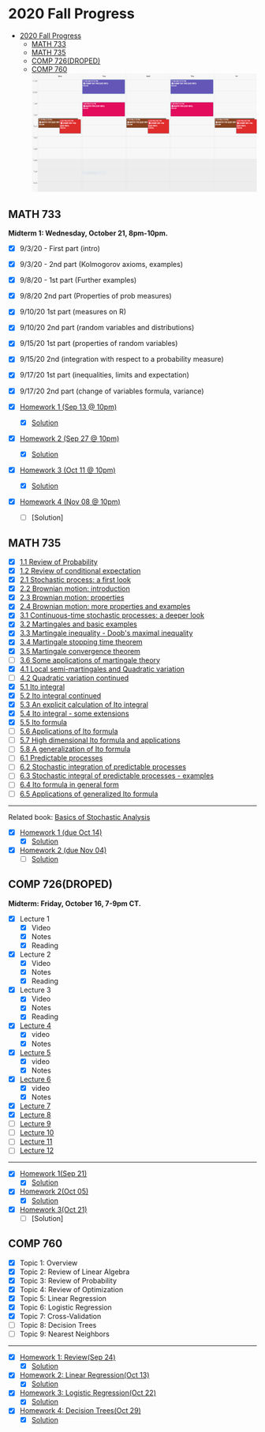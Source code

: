 # 2020 Fall Progress

- [2020 Fall Progress](#2020-fall-progress)
  - [MATH 733](#math-733)
  - [MATH 735](#math-735)
  - [COMP 726(DROPED)](#comp-726droped)
  - [COMP 760](#comp-760)
![Schedule](Schedule.PNG)

## MATH 733

**Midterm 1: Wednesday, October 21, 8pm-10pm.**

- [x] 9/3/20 - First part (intro)
- [x] 9/3/20 - 2nd part (Kolmogorov axioms, examples)
- [x] 9/8/20 - 1st part (Further examples)
- [x] 9/8/20 2nd part (Properties of prob measures)
- [x] 9/10/20 1st part (measures on R)
- [x] 9/10/20 2nd part (random variables and distributions)
- [x] 9/15/20 1st part (properties of random variables)
- [x] 9/15/20 2nd (integration with respect to a probability measure)
- [x] 9/17/20 1st part (inequalities, limits and expectation)
- [x] 9/17/20 2nd part (change of variables formula, variance)

- [x] [Homework 1 (Sep 13 @ 10pm)](/MATH733/Homework1/hw_1.pdf)
  - [x] [Solution](/MATH733/Homework1/solution_1.pdf)
- [x] [Homework 2 (Sep 27 @ 10pm)](/MATH733/Homework2/hw_2.pdf)
  - [x] [Solution](/MATH733/Homework2/solution_2.pdf)
- [x] [Homework 3 (Oct 11 @ 10pm)](/MATH733/Homework3/hw_3.pdf)
  - [x] [Solution](/MATH733/Homework3/solution_3.pdf)
- [x] [Homework 4 (Nov 08 @ 10pm)](/MATH733/Homework4/hw_4.pdf)
  - [ ] [Solution]

## MATH 735

- [x] [1.1 Review of Probability](/MATH735/1-01%20Review%20of%20Probability.pdf)
- [x] [1.2 Review of conditional expectation](/MATH735/1-01%20Review%20of%20conditional%20expectation.pdf)
- [x] [2.1 Stochastic process: a first look](/MATH735/2-01%20Stochastic%20Processes.pdf)
- [x] [2.2 Brownian motion: introduction](/MATH735/2-02%20Brownian%20motion.pdf)
- [x] [2.3 Brownian motion: properties](/MATH735/2-03%20Brownian%20motion%20-%20properties.pdf)
- [x] [2.4 Brownian motion: more properties and examples](/MATH735/2-04%20Brownian%20motion%20-%20more%20examples.pdf)
- [x] [3.1 Continuous-time stochastic processes: a deeper look](/MATH735/3-01%20A%20deeper%20look%20at%20continuous%20time%20stochastic%20processes.pdf)
- [x] [3.2 Martingales and basic examples](/MATH735/3-02%20Martingale%20theory%20and%20basic%20examples.pdf)
- [x] [3.3 Martingale inequality - Doob's maximal inequality](/MATH735/3-03%20Martingale%20inequality%20(Doob%20max%20inequality).pdf)
- [x] [3.4 Martingale stopping time theorem](/MATH735/3-04%20Martingale%20stopping%20time%20theorem.pdf)
- [x] [3.5 Martingale convergence theorem](/MATH735/3-05%20Martingale%20convergence%20theorem.pdf)
- [ ] [3.6 Some applications of martingale theory](/MATH735/3-06%20Some%20applications%20of%20martingale%20theory.pdf)
- [x] [4.1 Local semi-martingales and Quadratic variation](/MATH735/4-01%20Local%20_%20semi-martingales%20and%20Quadratic%20variation.pdf)
- [ ] [4.2 Quadratic variation continued](/MATH735/4-02%20Quadratic%20variation%20continued.pdf)
- [x] [5.1 Ito integral](/MATH735/5-01%20Ito%20integral.pdf)
- [x] [5.2 Ito integral continued](/MATH735/5-02%20Ito%20integral%20continued.pdf)
- [x] [5.3 An explicit calculation of Ito integral](/MATH735/5-03%20An%20explicit%20calculation%20of%20Ito%20integral.pdf)
- [x] [5.4 Ito integral - some extensions](/MATH735/5-04%20Ito%20integral%20-%20some%20extensions.pdf)
- [x] [5.5 Ito formula](/MATH735/5-05%20Ito%20formula.pdf)
- [ ] [5.6 Applications of Ito formula](/MATH735/5-06%20Applications%20of%20Ito%20formula.pdf)
- [ ] [5.7 High dimensional Ito formula and applications](/MATH735/5-07%20High%20dimensional%20Ito%20formula%20and%20applications.pdf)
- [ ] [5.8 A generalization of Ito formula](/MATH735/5-08%20A%20generalization%20of%20Ito%20formula.pdf)
- [ ] [6.1 Predictable processes](/MATH735/6-01%20Predictable%20processes.pdf)
- [ ] [6.2 Stochastic integration of predictable processes](/MATH735/6-02%20Stochastic%20integration%20of%20predictable%20processes.pdf)
- [ ] [6.3 Stochastic integral of predictable processes - examples](/MATH735/6-03%20Stochastic%20integral%20of%20predictable%20processes%20-%20examples.pdf)
- [ ] [6.4 Ito formula in general form](/MATH735/6-04%20Ito%20formula%20in%20general%20form.pdf)
- [ ] [6.5 Applications of generalized Ito formula](/MATH735/6-05%20Applications%20of%20generalized%20Ito%20formula.pdf)

- - - -

Related book: [Basics of Stochastic Analysis](/MATH735/Textbooks/Basics%20of%20Stochastic%20Analysis.pdf)

- [x] [Homework 1 (due Oct 14)](/MATH735/Homework1)
  - [x] [Solution](/MATH735/Homework1/solution_1.pdf)
- [x] [Homework 2 (due Nov 04)](/MATH735/Homework2)
  - [ ] [Solution](/MATH735/Homework2)

## COMP 726(DROPED)

**Midterm: Friday, October 16, 7-9pm CT.**

- [x] Lecture 1
  - [x] Video
  - [x] Notes
  - [x] Reading
- [x] Lecture 2
  - [x] Video
  - [x] Notes
  - [x] Reading
- [x] Lecture 3
  - [x] Video
  - [x] Notes
  - [x] Reading
- [x] [Lecture 4](/COMP726/Handwritten%20notes/CS%20726%20Lecture%203%20&%204.pdf)
  - [x] video
  - [x] Notes
- [x] [Lecture 5](/COMP726/Handwritten%20notes/CS%20726_%20Lecture%205.pdf)
  - [x] video
  - [x] Notes
- [x] [Lecture 6](/COMP726/Handwritten%20notes/CS%20726_%20Lecture%205%20&%206.pdf)
  - [x] video
  - [x] Notes
- [x] [Lecture 7](/COMP726/Handwritten%20notes/CS%20726%20Lecture%207.pdf)
- [x] [Lecture 8](/COMP726/Handwritten%20notes/CS%20726%20Lecture%207%20%26%208.pdf)
- [ ] [Lecture 9](/COMP726/Handwritten%20notes/CS%20726%20Lecture%209%20%26%2010-1.pdf)
- [ ] [Lecture 10](/COMP726/Handwritten%20notes/CS%20726%20Lecture%209%20%26%2010-1.pdf)
- [ ] [Lecture 11](/COMP726/Handwritten%20notes/CS%20726%20Lecture%2011.pdf)
- [ ] [Lecture 12](/COMP726/Handwritten%20notes/CS%20726%20Lecture%2012.pdf)

- - - -

- [x] [Homework 1(Sep 21)](/COMP726/Homework1/CS_726_HW_1_Fall_2020.pdf)
  - [x] [Solution](/COMP726/Homework1/solution_1.pdf)
- [x] [Homework 2(Oct 05)](/COMP726/Homework2/CS_726_HW_2_Fall_2020.pdf)
  - [x] [Solution](/COMP726/Homework2/solution_2.pdf)
- [x] [Homework 3(Oct 21)](/COMP726/Homework3/CS_726_HW_3_F20.pdf)
  - [ ] [Solution]

## COMP 760

- [x] Topic 1: Overview
- [x] Topic 2: Review of Linear Algebra
- [x] Topic 3: Review of Probability
- [x] Topic 4: Review of Optimization
- [x] Topic 5: Linear Regression
- [x] Topic 6: Logistic Regression
- [x] Topic 7: Cross-Validation
- [ ] Topic 8: Decision Trees
- [ ] Topic 9: Nearest Neighbors

- - - -

- [x] [Homework 1: Review(Sep 24)](/COMP760/Homework1/CS760_hw1_Review.pdf)
  - [x] [Solution](/COMP760/Homework1/solution_1.pdf)
- [x] [Homework 2: Linear Regression(Oct 13)](/COMP760/Homework2/CS760_hw2_LinReg.pdf)
  - [x] [Solution](/COMP760/Homework2/solution_2.pdf)
- [x] [Homework 3: Logistic Regression(Oct 22)](/COMP760/Homework3)
  - [x] [Solution](/COMP760/Homework3/solution_3.pdf)
- [x] [Homework 4: Decision Trees(Oct 29)](/COMP760/Homework4)
  - [x] [Solution](/COMP760/Homework4/solution_4.pdf)